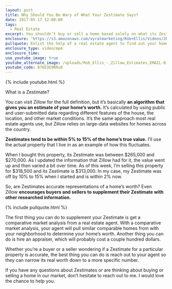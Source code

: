 ```yaml
---
layout: post
title: Why Should You Be Wary of What Your Zestimate Says?
date: 2017-05-17 12:00:00
tags:
  - Real Estate
excerpt: You shouldn’t buy or sell a home based solely on what its Zestimate says it’s worth. Here’s why.
enclosure: 'https://s3.amazonaws.com/vyralmarketing/Rob+Ellis/Videos/2017/Why+Should+You+Be+Wary+of+What+Your+Zestimate+Says%253F+-+Central+Ohio+Real+Estate+Agent.mp4'
pullquote: Enlist the help of a real estate agent to find out your home’s true worth.
enclosure_type: video/mp4
enclosure_time:
use_youtube_image: true
youtube_alternate_image: /uploads/Rob_Ellis_-_Zillow_Estimates_EMAIL-01.jpg
youtube_code: 876b3E9RRu0
---
```



{% include youtube.html %}

What is a Zestimate?

You can visit Zillow for the full definition, but it’s basically **an algorithm that gives you an estimate of your home’s worth.** It’s calculated by using public and user-submitted data regarding different features of the house, the location, and other market conditions. It’s the same approach most real estate agents use, but Zillow relies on large-data websites for homes across the country.

**Zestimates tend to be within 5% to 15% of the home’s true value.** I’ll use the actual property that I live in as an example of how this fluctuates.

When I bought this property, its Zestimate was between $265,000 and $270,000. As I updated the information that Zillow had for it, the value went up and then varied a bit over time. As of this week, I’m selling this property for $318,500 and its Zestimate is $313,000. In my case, my Zestimate was off by 10% to 15% when I started and is within 2% now.

So, are Zestimates accurate representations of a home’s worth? Even Zillow&nbsp;**encourages buyers and sellers to supplement their Zestimate with other researched information.**

{% include pullquote.html %}

The first thing you can do to supplement your Zestimate is get a comparative market analysis from a real estate agent. With a comparative market analysis, your agent will pull similar comparable homes from with your neighborhood to determine your home’s worth. Another thing you can do is hire an appraiser, which will probably cost a couple hundred dollars.

Whether you’re a buyer or a seller wondering if a Zestimate for a particular property is accurate, the best thing you can do is reach out to your agent so they can narrow its real worth down to a more specific number.

If you have any questions about Zestimates or are thinking about buying or selling a home in our market, don’t hesitate to reach out to me. I would love the chance to help you.